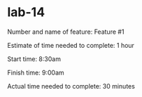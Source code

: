 # lab-14

Number and name of feature: Feature #1

Estimate of time needed to complete: 1 hour

Start time: 8:30am

Finish time: 9:00am

Actual time needed to complete: 30 minutes

